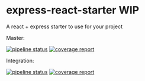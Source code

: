# express-react-starter WIP
A react + express starter to use for your project

Master:

[![pipeline status](https://gitlab.sidia.net/Sidia/express-react-starter/badges/master/pipeline.svg)](https://gitlab.sidia.net/Sidia/express-react-starter/commits/master)
[![coverage report](https://gitlab.sidia.net/Sidia/express-react-starter/badges/master/coverage.svg)](https://gitlab.sidia.net/Sidia/express-react-starter/commits/master)

Integration: 

[![pipeline status](https://gitlab.sidia.net/Sidia/express-react-starter/badges/integration/pipeline.svg)](https://gitlab.sidia.net/Sidia/express-react-starter/commits/integration)
[![coverage report](https://gitlab.sidia.net/Sidia/express-react-starter/badges/integration/coverage.svg)](https://gitlab.sidia.net/Sidia/express-react-starter/commits/integration)